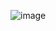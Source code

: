![image](https://github.com/rxaviersantos/versionamento/assets/85380530/2fdfd9ee-64c2-4fb9-9af2-81e70da8f763)